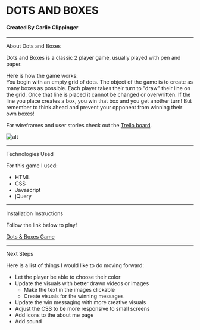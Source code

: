 # DOTS AND BOXES

#### Created By Carlie Clippinger
--------
About Dots and Boxes

Dots and Boxes is a classic 2 player game, usually played with pen and paper.  

Here is how the game works:  
You begin with an empty grid of dots. The object of the game is to create as many boxes as possible. Each player takes their turn to "draw" their line on the grid. Once that line is placed it cannot be changed or overwritten. If the line you place creates a box, you win that box and you get another turn! But remember to think ahead and prevent your opponent from winning their own boxes! 

For wireframes and user stories check out the [Trello board](https://trello.com/b/3XixmTaU/wdi-dots-boxes).

![alt](http://i.imgur.com/YLsAMdS.png)

--------
Technologies Used

For this game I used:
* HTML
* CSS
* Javascript
* jQuery

--------
Installation Instructions

Follow the link below to play!

[Dots & Boxes Game](https://carliesachiko.github.io/dots-and-boxes/index.html)

--------
Next Steps

Here is a list of things I would like to do moving forward:
* Let the player be able to choose their color
* Update the visuals with better drawn videos or images
    * Make the text in the images clickable
    * Create visuals for the winning messages
* Update the win messaging with more creative visuals
* Adjust the CSS to be more responsive to small screens
* Add icons to the about me page
* Add sound
